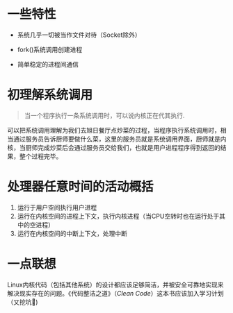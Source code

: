 # 一些特性

* 系统几乎一切被当作文件对待（Socket除外）

* fork()系统调用创建进程

* 简单稳定的进程间通信

# 初理解系统调用

> 当一个程序执行一条系统调用时，可以说内核正在代其执行.

可以把系统调用理解为我们去旭日餐厅点炒菜的过程，当程序执行系统调用时，相当通过服务员告诉厨师要做什么菜，这里的服务员就是系统调用界面，厨师就是内核，当厨师完成炒菜后会通过服务员交给我们，也就是用户进程程序得到返回的结果，整个过程完毕。

# 处理器任意时间的活动概括

1. 运行于用户空间执行用户进程
2. 运行在内核空间的进程上下文，执行内核进程（当CPU空转时也在运行处于其中的空进程）
3. 运行在内核空间的中断上下文，处理中断 

# 一点联想

Linux内核代码（包括其他系统）的设计都应该足够简洁，并被安全可靠地实现来解决现实存在的问题。《代码整洁之道》（*Clean Code*）这本书应该加入学习计划（又挖坑🤯)